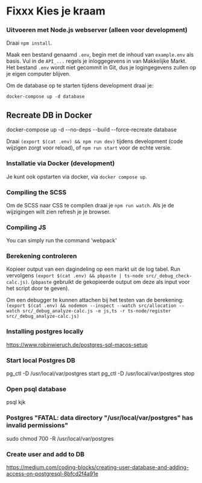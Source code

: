 # Fixxx Kies je kraam

### Uitvoeren met Node.js webserver (alleen voor development)

Draai `npm install`.

Maak een bestand genaamd `.env`, begin met de inhoud van `example.env` als basis. Vul in de `API_...` regels je inloggegevens in van Makkelijke Markt. Het bestand `.env` wordt niet gecommit in Git, dus je logingegevens zullen op je eigen computer blijven.

Om de database op te starten tijdens development draai je:

```shell
docker-compose up -d database
```

## Recreate DB in Docker

docker-compose up -d --no-deps --build --force-recreate database

Draai `(export $(cat .env) && npm run dev)` tijdens development (code wijzigen zorgt voor reload), of `npm run start` voor de echte versie.

### Installatie via Docker (development)

Je kunt ook opstarten via docker, via `docker compose up`.


### Compiling the SCSS
Om de SCSS naar CSS te compilen draai je `npm run watch`. Als je de wijzigingen wilt zien refresh je je browser.


### Compiling JS
You can simply run the command 'webpack'

### Berekening controleren

Kopieer output van een dagindeling op een markt uit de log tabel. Run vervolgens `(export $(cat .env) && pbpaste | ts-node src/_debug_check-calc.js)`. (`pbpaste` gebruikt de gekopieerde output om deze als input voor het script door te geven).

Om een debugger te kunnen attachen bij het testen van de berekening: `(export $(cat .env) && nodemon --inspect --watch src/allocation --watch src/_debug_analyze-calc.js -e js,ts -r ts-node/register src/_debug_analyze-calc.js)`

### Installing postgres locally
https://www.robinwieruch.de/postgres-sql-macos-setup

### Start local Postgres DB
pg_ctl -D /usr/local/var/postgres start
pg_ctl -D /usr/local/var/postgres stop

### Open psql database
psql kjk

### Postgres "FATAL:  data directory "/usr/local/var/postgres" has invalid permissions"
sudo chmod 700 -R /usr/local/var/postgres

### Create user and add to DB
https://medium.com/coding-blocks/creating-user-database-and-adding-access-on-postgresql-8bfcd2f4a91e
